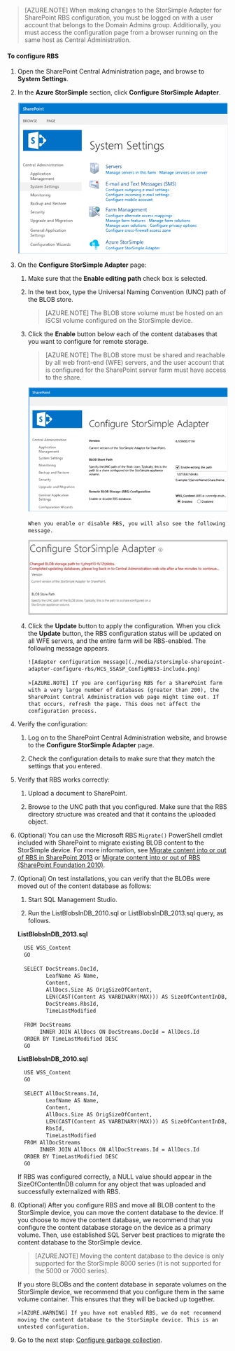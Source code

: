 <!--author=SharS last changed: 1/14/2016 -->

>[AZURE.NOTE] When making changes to the StorSimple Adapter for SharePoint RBS configuration, you must be logged on with a user account that belongs to the Domain Admins group. Additionally, you must access the configuration page from a browser running on the same host as Central Administration.

#### To configure RBS

1. Open the SharePoint Central Administration page, and browse to **System Settings**. 

2. In the **Azure StorSimple** section, click **Configure StorSimple Adapter**.

    ![Configure the StorSimple Adapter](./media/storsimple-sharepoint-adapter-configure-rbs/HCS_SSASP_ConfigRBS1-include.png) 

3. On the **Configure StorSimple Adapter** page:

    1. Make sure that the **Enable editing path** check box is selected.

    2. In the text box, type the Universal Naming Convention (UNC) path of the BLOB store.

          >[AZURE.NOTE] The BLOB store volume must be hosted on an iSCSI volume configured on the StorSimple device.

    3. Click the **Enable** button below each of the content databases that you want to configure for remote storage.

          >[AZURE.NOTE] The BLOB store must be shared and reachable by all web front-end (WFE) servers, and the user account that is configured for the SharePoint server farm must have access to the share.

          ![Enable the RBS provider](./media/storsimple-sharepoint-adapter-configure-rbs/HCS_SSASP_ConfigRBS2-include.png)

           When you enable or disable RBS, you will also see the following message.

          ![Configure StorSimple Adapter Enable Disable](./media/storsimple-sharepoint-adapter-configure-rbs/HCS_ConfigureStorSimpleAdapterEnableDisableMessage-include.png)

    4. Click the **Update** button to apply the configuration. When you click the **Update** button, the RBS configuration status will be updated on all WFE servers, and the entire farm will be RBS-enabled. The following message appears.

           ![Adapter configuration message](./media/storsimple-sharepoint-adapter-configure-rbs/HCS_SSASP_ConfigRBS3-include.png)

           >[AZURE.NOTE] If you are configuring RBS for a SharePoint farm with a very large number of databases (greater than 200), the SharePoint Central Administration web page might time out. If that occurs, refresh the page. This does not affect the configuration process.
 
4. Verify the configuration:

    1. Log on to the SharePoint Central Administration website, and browse to the **Configure StorSimple Adapter** page.

    2. Check the configuration details to make sure that they match the settings that you entered. 

5. Verify that RBS works correctly:

    1. Upload a document to SharePoint. 

    2. Browse to the UNC path that you configured. Make sure that the RBS directory structure was created and that it contains the uploaded object.

6. (Optional) You can use the Microsoft RBS `Migrate()` PowerShell cmdlet included with SharePoint to migrate existing BLOB content to the StorSimple device. For more information, see [Migrate content into or out of RBS in SharePoint 2013][6] or [Migrate content into or out of RBS (SharePoint Foundation 2010)][7].

7. (Optional) On test installations, you can verify that the BLOBs were moved out of the content database as follows: 

    1. Start SQL Management Studio.

    2. Run the ListBlobsInDB_2010.sql or ListBlobsInDB_2013.sql query, as follows.

     **ListBlobsInDB_2013.sql**

         USE WSS_Content
         GO
    
         SELECT DocStreams.DocId,
                LeafName AS Name,
                Content,
                AllDocs.Size AS OrigSizeOfContent,
                LEN(CAST(Content AS VARBINARY(MAX))) AS SizeOfContentInDB,
                DocStreams.RbsId,
                TimeLastModified
    
         FROM DocStreams
              INNER JOIN AllDocs ON DocStreams.DocId = AllDocs.Id
         ORDER BY TimeLastModified DESC
         GO

     **ListBlobsInDB_2010.sql**

         USE WSS_Content
         GO

         SELECT AllDocStreams.Id,
                LeafName AS Name,
                Content,
                AllDocs.Size AS OrigSizeOfContent,
                LEN(CAST(Content AS VARBINARY(MAX))) AS SizeOfContentInDB,
                RbsId,
                TimeLastModified
         FROM AllDocStreams
              INNER JOIN AllDocs ON AllDocStreams.Id = AllDocs.Id
         ORDER BY TimeLastModified DESC
         GO

     If RBS was configured correctly, a NULL value should appear in the SizeOfContentInDB column for any object that was uploaded and successfully externalized with RBS.

8. (Optional) After you configure RBS and move all BLOB content to the StorSimple device, you can move the content database to the device. If you choose to move the content database, we recommend that you configure the content database storage on the device as a primary volume. Then, use established SQL Server best practices to migrate the content database to the StorSimple device. 

     >[AZURE.NOTE] Moving the content database to the device is only supported for the StorSimple 8000 series (it is not supported for the 5000 or 7000 series).
 
     If you store BLOBs and the content database in separate volumes on the StorSimple device, we recommend that you configure them in the same volume container. This ensures that they will be backed up together.

       >[AZURE.WARNING] If you have not enabled RBS, we do not recommend moving the content database to the StorSimple device. This is an untested configuration.
 
9. Go to the next step: [Configure garbage collection](#configure-garbage-collection).

[6]: https://technet.microsoft.com/zh-cn/library/ff628254(v=office.15).aspx
[7]: https://technet.microsoft.com/zh-cn/library/ff628255(v=office.14).aspx

